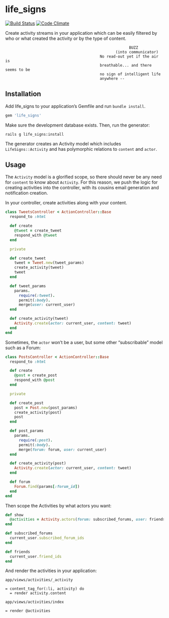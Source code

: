 # life_signs

[![Build Status](https://travis-ci.org/calebthompson/life\_signs.png?branch=master)](https://travis-ci.org/calebthompson/life\_signs)
[![Code Climate](https://codeclimate.com/github/calebthompson/life\_signs.png)](https://codeclimate.com/github/calebthompson/life\_signs)

Create activity streams in your application which can be easily filtered by
who or what created the activity or by the type of content.

                                                           BUZZ
                                                     (into communicator)
                                              No read-out yet if the air is
                                              breathable... and there seems to be
                                              no sign of intelligent life
                                              anywhere --

## Installation

Add life\_signs to your application&rsquo;s Gemfile and run `bundle install`.

```ruby
gem 'life_signs'
```

Make sure the development database exists. Then, run the generator:

```
rails g life_signs:install
```

The generator creates an Activity model which includes `LifeSigns::Activity` and
has polymorphic relations to `content` and `actor`.

## Usage

The `Activity` model is a glorified scope, so there should never be any need for
`content` to know about `Activity`. For this reason, we push the logic for
creating activities into the controller, with its cousins email generation and
notification creation.

In your controller, create activities along with your content.

```ruby
class TweetsController < ActionController::Base
  respond_to :html

  def create
    @tweet = create_tweet
    respond_with @tweet
  end

  private

  def create_tweet
    tweet = Tweet.new(tweet_params)
    create_activity(tweet)
    tweet
  end

  def tweet_params
    params.
      require(:tweet).
      permit(:body).
      merge(user: current_user)
  end

  def create_activity(tweet)
    Activity.create(actor: current_user, content: tweet)
  end
end
```

Sometimes, the `actor` won&rsquo;t be a user, but some other
&ldquo;subscribable&rdquo; model such as a Forum:

```ruby
class PostsController < ActionController::Base
  respond_to :html

  def create
    @post = create_post
    respond_with @post
  end

  private

  def create_post
    post = Post.new(post_params)
    create_activity(post)
    post
  end

  def post_params
    params.
      require(:post).
      permit(:body).
      merge(forum: forum, user: current_user)
  end

  def create_activity(post)
    Activity.create(actor: current_user, content: tweet)
  end

  def forum
    Forum.find(params[:forum_id])
  end
end
```

Then scope the Activities by what actors you want:

```ruby
def show
  @activities = Activity.actors(forum: subscribed_forums, user: friends)
end

def subscribed_forums
  current_user.subscribed_forum_ids
end

def friends
  current_user.friend_ids
end
```

And render the activities in your application:

`app/views/activities/_activity`
```haml
= content_tag_for(:li, activity) do
  = render activity.content
```

`app/views/activities/index`
```haml
= render @activities
```
